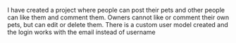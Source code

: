 I have created a project where people can post their pets and other people can like them and comment them. Owners cannot like or comment their own pets, but can edit or delete them. There is a custom user model created and the login works with the email instead of username
